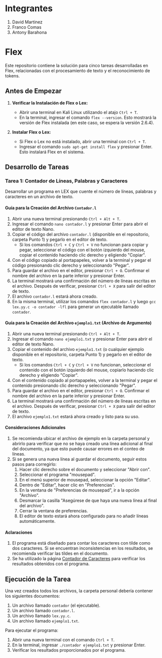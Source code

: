 # Integrantes
1. David Martinez
2. Franco Comas
3. Antony Barahona

# Flex
Este repositorio contiene la solución para cinco tareas desarrolladas en Flex, relacionadas con el procesamiento de texto y el reconocimiento de tokens.

## Antes de Empezar
1. **Verificar la Instalación de Flex o Lex:**
   - Abrir una terminal en Kali Linux utilizando el atajo `Ctrl + T`.
   - En la terminal, ingresar el comando `flex --version`. Esto mostrará la versión de Flex instalada (en este caso, se espera la versión 2.6.4).

2. **Instalar Flex o Lex:**
   - Si Flex o Lex no está instalado, abrir una terminal con `Ctrl + T`.
   - Ingresar el comando `sudo apt-get install flex` y presionar Enter. Esto instalará Flex en el sistema.

## Desarrollo de Tareas

### Tarea 1: Contador de Líneas, Palabras y Caracteres
Desarrollar un programa en LEX que cuente el número de líneas, palabras y caracteres en un archivo de texto.

#### Guía para la Creación del Archivo `Contador.l`
1. Abrir una nueva terminal presionando `Ctrl + Alt + T`.
2. Ingresar el comando `nano contador.l` y presionar Enter para abrir el editor de texto Nano.
3. Copiar el código del archivo `contador.l` (disponible en el repositorio, carpeta Punto 1) y pegarlo en el editor de texto.
   - Si los comandos `Ctrl + C` y `Ctrl + V` no funcionan para copiar y pegar, seleccionar el código con el botón izquierdo del mouse, copiar el contenido haciendo clic derecho y eligiendo "Copiar".
4. Con el código copiado al portapapeles, volver a la terminal y pegar el código presionando clic derecho y seleccionando "Pegar".
5. Para guardar el archivo en el editor, presionar `Ctrl + O`. Confirmar el nombre del archivo en la parte inferior y presionar Enter.
6. La terminal mostrará una confirmación del número de líneas escritas en el archivo. Después de verificar, presionar `Ctrl + X` para salir del editor de texto.
7. El archivo `contador.l` estará ahora creado.
8. En la misma terminal, utilizar los comandos `flex contador.l` y luego `gcc lex.yy.c -o contador -lfl` para generar un ejecutable llamado `contador`.

#### Guía para la Creación del Archivo `ejemplo1.txt` (Archivo de Argumento)
1. Abrir una nueva terminal presionando `Ctrl + Alt + T`.
2. Ingresar el comando `nano ejemplo1.txt` y presionar Enter para abrir el editor de texto Nano.
3. Copiar el contenido del archivo `ejemplo1.txt` (o cualquier ejemplo disponible en el repositorio, carpeta Punto 1) y pegarlo en el editor de texto.
   - Si los comandos `Ctrl + C` y `Ctrl + V` no funcionan, seleccionar el contenido con el botón izquierdo del mouse, copiarlo haciendo clic derecho y eligiendo "Copiar".
4. Con el contenido copiado al portapapeles, volver a la terminal y pegar el contenido presionando clic derecho y seleccionando "Pegar".
5. Para guardar el archivo en el editor, presionar `Ctrl + O`. Confirmar el nombre del archivo en la parte inferior y presionar Enter.
6. La terminal mostrará una confirmación del número de líneas escritas en el archivo. Después de verificar, presionar `Ctrl + X` para salir del editor de texto.
7. El archivo `ejemplo1.txt` estará ahora creado y listo para su uso.

#### Consideraciones Adicionales
1. Se recomienda ubicar el archivo de ejemplo en la carpeta personal y abrirlo para verificar que no se haya creado una línea adicional al final del documento, ya que esto puede causar errores en el conteo de líneas.
2. Si se genera una nueva línea al guardar el documento, seguir estos pasos para corregirlo:
   1. Hacer clic derecho sobre el documento y seleccionar "Abrir con".
   2. Seleccionar el programa "mousepad".
   3. En el menú superior de mousepad, seleccionar la opción "Editar".
   4. Dentro de "Editar", hacer clic en "Preferencias".
   5. En la ventana de "Preferencias de mousepad", ir a la opción "Archivo".
   6. Desmarcar la casilla "Asegúrese de que haya una nueva línea al final del archivo".
   7. Cerrar la ventana de preferencias.
   8. El editor de texto estará ahora configurado para no añadir líneas automáticamente.

#### Aclaraciones
1. El programa está diseñado para contar los caracteres con tilde como dos caracteres. Si se encuentran inconsistencias en los resultados, se recomienda verificar las tildes en el documento.
2. Se ha utilizado la página [Contador de Caracteres](https://www.contadordecaracteres.com/) para verificar los resultados obtenidos con el programa.

## Ejecución de la Tarea
Una vez creados todos los archivos, la carpeta personal debería contener los siguientes documentos:
1. Un archivo llamado `contador` (el ejecutable).
2. Un archivo llamado `contador.l`.
3. Un archivo llamado `lex.yy.c`.
4. Un archivo llamado `ejemplo1.txt`.

Para ejecutar el programa:
1. Abrir una nueva terminal con el comando `Ctrl + T`.
2. En la terminal, ingresar `./contador ejemplo1.txt` y presionar Enter.
3. Verificar los resultados proporcionados por el programa.

